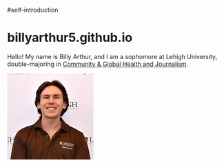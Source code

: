 #self-introduction

# billyarthur5.github.io
Hello! My name is Billy Arthur, and I am a sophomore at Lehigh University, double-majoring in [Community & Global Health and Journalism](https://www.linkedin.com/in/william-arthur1/).


![profileimage](https://github.com/billyarthur5/billyarthur5.github.io/blob/main/Image.jpeg?raw=true)
